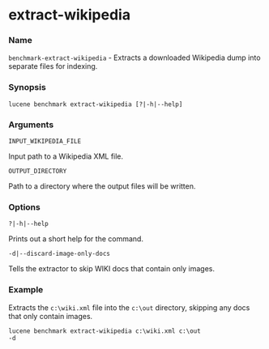 ﻿# extract-wikipedia

### Name

`benchmark-extract-wikipedia` - Extracts a downloaded Wikipedia dump into separate files for indexing.

### Synopsis

<code>lucene benchmark extract-wikipedia [?|-h|--help]</code>

### Arguments

`INPUT_WIKIPEDIA_FILE`

Input path to a Wikipedia XML file.

`OUTPUT_DIRECTORY`

Path to a directory where the output files will be written.

### Options

`?|-h|--help`

Prints out a short help for the command.

`-d|--discard-image-only-docs`

Tells the extractor to skip WIKI docs that contain only images.

### Example

Extracts the `c:\wiki.xml` file into the `c:\out` directory, skipping any docs that only contain images.

<code>lucene benchmark extract-wikipedia c:\wiki.xml c:\out -d</code>
